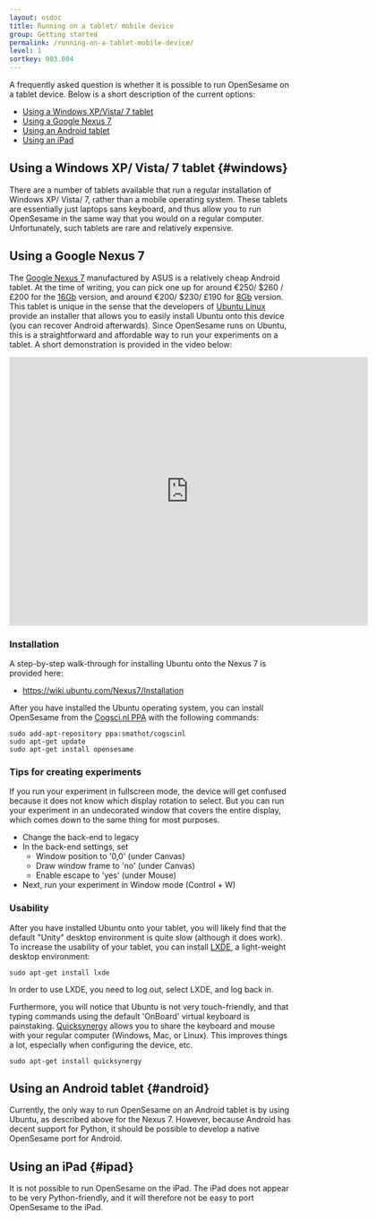 ```yaml
---
layout: osdoc
title: Running on a tablet/ mobile device
group: Getting started
permalink: /running-on-a-tablet-mobile-device/
level: 1
sortkey: 003.004
---
```


A frequently asked question is whether it is possible to run OpenSesame on a tablet device.  Below is a short description of the current options:

- [Using a Windows XP/Vista/ 7 tablet](#windows)
- [Using a Google Nexus 7](#nexus7)
- [Using an Android tablet](#android)
- [Using an iPad](#ipad)

Using a Windows XP/ Vista/ 7 tablet {#windows}
-----------------------------------

There are a number of tablets available that run a regular installation of Windows XP/ Vista/ 7, rather than a mobile operating system. These tablets are essentially just laptops sans keyboard, and thus allow you to run OpenSesame in the same way that you would on a regular computer. Unfortunately, such tablets are rare and relatively expensive.

Using a Google Nexus 7
----------------------

The [Google Nexus 7][nexus7] manufactured by ASUS is a relatively cheap Android tablet. At the time of writing, you can pick one up for around €250/  $260 / £200 for the [16Gb][nexus16] version, and around €200/ $230/ £190 for [8Gb][nexus8] version. This tablet is unique in the sense that the developers of [Ubuntu Linux][ubuntu] provide an installer that allows you to easily install Ubuntu onto this device (you can recover Android afterwards). Since OpenSesame runs on Ubuntu, this is a straightforward and affordable way to run your experiments on a tablet. A short demonstration is provided in the video below:

<iframe width="640" height="480" src="http://www.youtube.com/embed/6kvEu_wkY08" frameborder="0" allowfullscreen></iframe>

### Installation

A step-by-step walk-through for installing Ubuntu onto the Nexus 7 is provided here:

- <https://wiki.ubuntu.com/Nexus7/Installation>

After you have installed the Ubuntu operating system, you can install OpenSesame from the [Cogsci.nl PPA][ppa] with the following commands:

	sudo add-apt-repository ppa:smathot/cogscinl
	sudo apt-get update
	sudo apt-get install opensesame

### Tips for creating experiments

If you run your experiment in fullscreen mode, the device will get confused because it does not know which display rotation to select. But you can run your experiment in an undecorated window that covers the entire display, which comes down to the same thing for most purposes.

- Change the back-end to legacy
- In the back-end settings, set
	- Window position to '0,0' (under Canvas)
	- Draw window frame to 'no' (under Canvas)
	- Enable escape to 'yes' (under Mouse)
- Next, run your experiment in Window mode (Control + W)

### Usability

After you have installed Ubuntu onto your tablet, you will likely find that the default "Unity" desktop environment is quite slow (although it does work). To increase the usability of your tablet, you can install [LXDE][], a light-weight desktop environment:

	sudo apt-get install lxde

In order to use LXDE, you need to log out, select LXDE, and log back in.

Furthermore, you will notice that Ubuntu is not very touch-friendly, and that typing commands using the default 'OnBoard' virtual keyboard is painstaking. [Quicksynergy][] allows you to share the keyboard and mouse with your regular computer (Windows, Mac, or Linux). This improves things a lot, especially when configuring the device, etc.

	sudo apt-get install quicksynergy

Using an Android tablet {#android}
-----------------------

Currently, the only way to run OpenSesame on an Android tablet is by using Ubuntu, as described above for the Nexus 7. However, because Android has decent support for Python, it should be possible to develop a native OpenSesame port for Android.

Using an iPad {#ipad}
-------------

It is not possible to run OpenSesame on the iPad. The iPad does not appear to be very Python-friendly, and it will therefore not be easy to port OpenSesame to the iPad.

[lxde]: http://lxde.org/
[nexus7]: http://www.amazon.com/gp/product/B008M04V1E/ref=as_li_tf_tl?ie=UTF8&camp=1789&creative=9325&creativeASIN=B008M04V1E&linkCode=as2&tag=cogscinl-20
[nexus8]: http://www.amazon.com/gp/product/B008J6VYUC/ref=as_li_tf_tl?ie=UTF8&camp=1789&creative=9325&creativeASIN=B008J6VYUC&linkCode=as2&tag=cogscinl-20
[nexus16]: http://www.amazon.com/gp/product/B008M04V1E/ref=as_li_tf_tl?ie=UTF8&camp=1789&creative=9325&creativeASIN=B008M04V1E&linkCode=as2&tag=cogscinl-20
[ppa]: https://launchpad.net/~smathot/+archive/cogscinl
[quicksynergy]: http://code.google.com/p/quicksynergy/
[ubuntu]: http://www.ubuntu.com/
